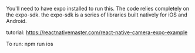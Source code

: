 You'll need to have expo installed to run this.
The code relies completely on the expo-sdk.
the expo-sdk is a series of libraries built natively for iOS and Android.

tutorial: https://reactnativemaster.com/react-native-camera-expo-example


To run:
npm run ios
